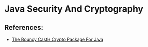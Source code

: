 # Java Security And Cryptography

## References:
- [The Bouncy Castle Crypto Package For Java](https://github.com/bcgit/bc-java)
